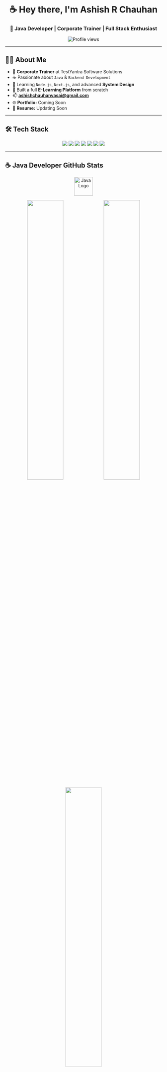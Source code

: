 <h1 align="center">☕ Hey there, I'm Ashish R Chauhan</h1>
<h3 align="center">🚀 Java Developer | Corporate Trainer | Full Stack Enthusiast</h3>

<p align="center">
  <img src="https://komarev.com/ghpvc/?username=ashishchauhanvasai&label=Profile%20Views&color=orange&style=for-the-badge" alt="Profile views" />
</p>

---

## 👨‍🏫 About Me  
- 💼 **Corporate Trainer** at TestYantra Software Solutions  
- ☕ Passionate about `Java` & `Backend Development`  
- 🌱 Learning `Node.js`, `Next.js`, and advanced **System Design**  
- 🔭 Built a full **E-Learning Platform** from scratch  
- 📫 **ashishchauhanvasai@gmail.com**  
- 🌐 **Portfolio:** Coming Soon  
- 🧾 **Resume:** Updating Soon  

---

## 🛠 Tech Stack

<p align="center">
  <img src="https://img.shields.io/badge/Java-ED8B00?style=for-the-badge&logo=openjdk&logoColor=white"/>
  <img src="https://img.shields.io/badge/Spring-6DB33F?style=for-the-badge&logo=spring&logoColor=white"/>
  <img src="https://img.shields.io/badge/React-20232A?style=for-the-badge&logo=react&logoColor=61DAFB"/>
  <img src="https://img.shields.io/badge/Node.js-339933?style=for-the-badge&logo=node.js&logoColor=white"/>
  <img src="https://img.shields.io/badge/MongoDB-4EA94B?style=for-the-badge&logo=mongodb&logoColor=white"/>
  <img src="https://img.shields.io/badge/Bootstrap-563D7C?style=for-the-badge&logo=bootstrap&logoColor=white"/>
  <img src="https://img.shields.io/badge/Git-F05032?style=for-the-badge&logo=git&logoColor=white"/>
</p>

---

## ☕ Java Developer GitHub Stats

<p align="center">
  <img src="https://cdn.jsdelivr.net/gh/devicons/devicon/icons/java/java-original-wordmark.svg" alt="Java Logo" width="60" height="60"/>
</p>

<p align="center">
  <img width="48%" src="https://github-readme-stats-sigma-five.vercel.app/api?username=ashishchauhanvasai&show_icons=true&title_color=ED8B00&icon_color=ED8B00&text_color=ffffff&bg_color=2C2C2C&custom_title=Ashish%20Chauhan's%20Java%20Stats&rank_icon=github" />
  <img width="48%" src="https://streak-stats.demolab.com?user=ashishchauhanvasai&stroke=ED8B00&ring=ED8B00&fire=ED8B00&currStreakNum=ffffff&currStreakLabel=ED8B00&sideNums=ffffff&sideLabels=ED8B00&dates=cccccc&background=2C2C2C" />
</p>


<p align="center">
  <img width="48%" src="https://github-readme-stats-sigma-five.vercel.app/api/top-langs/?username=ashishchauhanvasai&layout=compact&title_color=ED8B00&text_color=ffffff&bg_color=2C2C2C" />
</p>

---

## 🚀 Featured Projects

- ☕ **[Urban Company Clone](https://github.com/ashishchauhanvasai/Urban-Company-Clone)** – Service booking platform clone.  
- 📊 **[Employee Details App (React)](https://github.com/ashishchauhanvasai/Employee-Details-Using-React)** – Employee management UI.  
- 🛒 **[Product Card Using React + Bootstrap](https://github.com/ashishchauhanvasai/Product-Card-using-React-and-Bootstrap)** – Reusable e-commerce UI component.

---

## 📱 Connect with Me

<p align="center">
  <a href="https://www.linkedin.com/in/ashishchauhanvasai">
    <img src="https://img.shields.io/badge/LinkedIn-0077B5?style=for-the-badge&logo=linkedin&logoColor=white" />
  </a>
  <a href="mailto:ashishchauhanvasai@gmail.com">
    <img src="https://img.shields.io/badge/Email-D14836?style=for-the-badge&logo=gmail&logoColor=white" />
  </a>
  <a href="https://github.com/ashishchauhanvasai">
    <img src="https://img.shields.io/badge/GitHub-000?style=for-the-badge&logo=github&logoColor=white" />
  </a>
</p>

---

## 🎯 Fun Fact
> I believe **teaching is the best way to learn**, and I live by it while training the next generation of Java developers.
